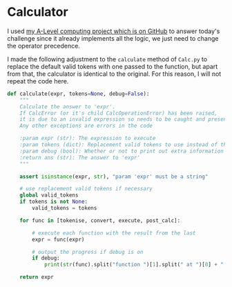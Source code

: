 ﻿# Calculator

I used [my A-Level computing project which is on GitHub](https://github.com/jamesw1892/Calculator) to answer today's challenge since it already implements all the logic, we just need to change the operator precedence.

I made the following adjustment to the `calculate` method of `Calc.py` to replace the default valid tokens with one passed to the function, but apart from that, the calculator is identical to the original. For this reason, I will not repeat the code here.

```python
def calculate(expr, tokens=None, debug=False):
    """
    Calculate the answer to 'expr'.
    If CalcError (or it's child CalcOperationError) has been raised,
    it is due to an invalid expression so needs to be caught and presented as an error message
    Any other exceptions are errors in the code

    :param expr (str): The expression to execute
    :param tokens (dict): Replacement valid tokens to use instead of the default
    :param debug (bool): Whether or not to print out extra information to check for errors. Default: False
    :return ans (str): The answer to 'expr'
    """

    assert isinstance(expr, str), "param 'expr' must be a string"

    # use replacement valid tokens if necessary
    global valid_tokens
    if tokens is not None:
        valid_tokens = tokens

    for func in [tokenise, convert, execute, post_calc]:

        # execute each function with the result from the last
        expr = func(expr)

        # output the progress if debug is on
        if debug:
            print(str(func).split("function ")[1].split(" at ")[0] + ":", repr(expr))

    return expr
```